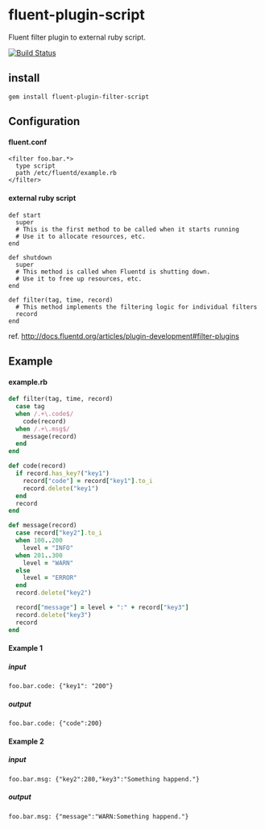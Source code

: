 # fluent-plugin-script

Fluent filter plugin to external ruby script.

[![Build Status](https://travis-ci.org/SNakano/fluent-plugin-script.svg)](https://travis-ci.org/SNakano/fluent-plugin-script)

## install

``
gem install fluent-plugin-filter-script
``

## Configuration

#### fluent.conf
```
<filter foo.bar.*>
  type script
  path /etc/fluentd/example.rb
</filter>
```

#### external ruby script

```
def start
  super
  # This is the first method to be called when it starts running
  # Use it to allocate resources, etc.  
end

def shutdown
  super
  # This method is called when Fluentd is shutting down.
  # Use it to free up resources, etc.
end

def filter(tag, time, record)
  # This method implements the filtering logic for individual filters
  record
end

```

ref. http://docs.fluentd.org/articles/plugin-development#filter-plugins

## Example

#### example.rb

```ruby
def filter(tag, time, record)
  case tag
  when /.+\.code$/
    code(record)
  when /.+\.msg$/
    message(record)
  end
end

def code(record)
  if record.has_key?("key1")
    record["code"] = record["key1"].to_i
    record.delete("key1")
  end
  record
end

def message(record)
  case record["key2"].to_i
  when 100..200
    level = "INFO"
  when 201..300
    level = "WARN"
  else
    level = "ERROR"
  end
  record.delete("key2")

  record["message"] = level + ":" + record["key3"]
  record.delete("key3")
  record
end
```

#### Example 1
##### input
```
foo.bar.code: {"key1": "200"}
```

##### output
```
foo.bar.code: {"code":200}
```

#### Example 2
##### input
```
foo.bar.msg: {"key2":280,"key3":"Something happend."}
```

##### output
```
foo.bar.msg: {"message":"WARN:Something happend."}
```
